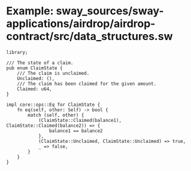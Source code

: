 # Example: sway_sources/sway-applications/airdrop/airdrop-contract/src/data_structures.sw

```sway
library;

/// The state of a claim.
pub enum ClaimState {
    /// The claim is unclaimed.
    Unclaimed: (),
    /// The claim has been claimed for the given amount.
    Claimed: u64,
}

impl core::ops::Eq for ClaimState {
    fn eq(self, other: Self) -> bool {
        match (self, other) {
            (ClaimState::Claimed(balance1), ClaimState::Claimed(balance2)) => {
                balance1 == balance2
            },
            (ClaimState::Unclaimed, ClaimState::Unclaimed) => true,
            _ => false,
        }
    }
}

```
